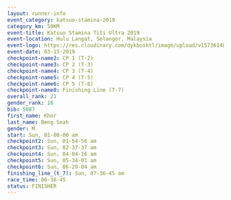 ```yaml
---
layout: runner-info 
event_category: katsuo-stamina-2019 
category_km: 50KM 
event-title: Katsuo Stamina Titi Ultra 2019 
event-location: Hulu Langat, Selangor, Malaysia 
event-logo: https://res.cloudinary.com/dykbosktl/image/upload/v1573614825/Logo/Logo_p7ft6n.png
event-date: 03-15-2019 
checkpoint-name2: CP 1 (T-2) 
checkpoint-name3: CP 2 (T-3) 
checkpoint-name4: CP 3 (T-4) 
checkpoint-name5: CP 4 (T-5) 
checkpoint-name6: CP 5 (T-6) 
checkpoint-name8: Finishing Line (T-7) 
overall_rank: 21
gender_rank: 16
bib: 5087
first_name: Khor
last_name: Beng Seah
gender: M
start: Sun, 01-00-00 am
checkpoint2: Sun, 01-54-56 am
checkpoint3: Sun, 02-37-37 am
checkpoint4: Sun, 04-04-16 am
checkpoint5: Sun, 05-34-01 am
checkpoint6: Sun, 06-29-04 am
finishing_line_(t_7): Sun, 07-36-45 am
race_time: 06-36-45
status: FINISHER
---
```

